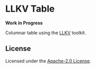 # LLKV Table

**Work in Progress**

Columnar table using the [LLKV](https://github.com/jzombie/rust-llkv) toolkit.

## License

Licensed under the [Apache-2.0 License](../LICENSE).
